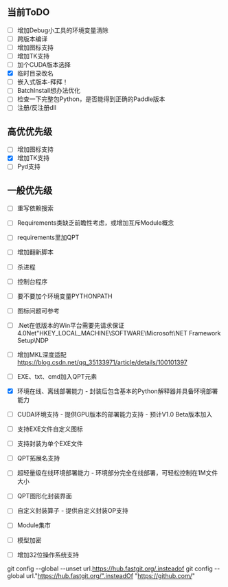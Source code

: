 ## 当前ToDO
- [ ] 增加Debug小工具的环境变量清除
- [ ] 跨版本编译
- [ ] 增加图标支持
- [ ] 增加TK支持
- [ ] 加个CUDA版本选择
- [x] 临时目录改名
- [ ] 嵌入式版本-拜拜！
- [ ] BatchInstall想办法优化
- [ ] 检查一下完整包Python，是否能得到正确的Paddle版本
- [ ] 注册/反注册dll
## 高优优先级
- [ ] 增加图标支持
- [x] 增加TK支持
- [ ] Pyd支持

## 一般优先级
- [ ] 重写依赖搜索
- [ ] Requirements类缺乏前瞻性考虑，或增加互斥Module概念
- [ ] requirements里加QPT
- [ ] 增加翻新脚本
- [ ] 杀进程
- [ ] 控制台程序
- [ ] 要不要加个环境变量PYTHONPATH
- [ ] 图标问题可参考
- [ ] .Net在低版本的Win平台需要先请求保证4.0Net"HKEY_LOCAL_MACHINE\SOFTWARE\Microsoft\NET Framework Setup\NDP
- [ ] 增加MKL深度适配 https://blog.csdn.net/qq_35133971/article/details/100101397
- [ ] EXE、txt、cmd加入QPT元素

- [x] 环境在线、离线部署能力 - 封装后包含基本的Python解释器并具备环境部署能力
- [ ] CUDA环境支持 - 提供GPU版本的部署能力支持 - 预计V1.0 Beta版本加入
- [ ] 支持EXE文件自定义图标
- [ ] 支持封装为单个EXE文件
- [ ] QPT拓展名支持
- [ ] 超轻量级在线环境部署能力 - 环境部分完全在线部署，可轻松控制在1M文件大小
- [ ] QPT图形化封装界面
- [ ] 自定义封装算子 - 提供自定义封装OP支持
- [ ] Module集市
- [ ] 模型加密
- [ ] 增加32位操作系统支持

git config --global --unset url.https://hub.fastgit.org/.insteadof
git config --global url."https://hub.fastgit.org/".insteadOf "https://github.com/"